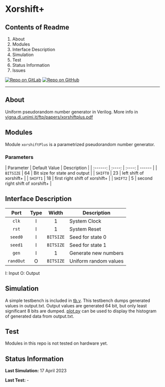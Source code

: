 # Xorshift+

## Contents of Readme

1. About
2. Modules
3. Interface Description
4. Simulation
5. Test
6. Status Information
7. Issues

[![Repo on GitLab](https://img.shields.io/badge/repo-GitLab-6C488A.svg)](https://gitlab.com/suoglu/xorshiftPlus)
[![Repo on GitHub](https://img.shields.io/badge/repo-GitHub-3D76C2.svg)](https://github.com/suoglu/xorshiftPlus)

---

## About

Uniform pseudorandom number generator in Verilog. More info in [vigna.di.unimi.it/ftp/papers/xorshiftplus.pdf](https://vigna.di.unimi.it/ftp/papers/xorshiftplus.pdf)

## Modules

Module `xorshiftPlus` is a parametrized pseudorandom number generator.

### Parameters

|   Parameter   | Default Value |  Description |
| :------: | :----: | :----: |  ------  |
| `BITSIZE` | 64 | Bit size for state and output |
| `SHIFT0` | 23 | left shift of xorshift+ |
| `SHIFT1` | 18 | first right shift of xorshift+ |
| `SHIFT2` | 5 | second right shift of xorshift+  |

## Interface Description

|   Port   | Type | Width |  Description |
| :------: | :----: | :----: |  ------  |
| `clk` | I | 1 | System Clock |
| `rst` | I | 1 | System Reset |
| `seed0` | I | `BITSIZE` | Seed for state 0 |
| `seed1` | I | `BITSIZE` | Seed for state 1 |
| `gen` | I | 1 | Generate new numbers |
| `randOut` | O | `BITSIZE` | Uniform random values |

I: Input  O: Output

## Simulation

A simple testbench is included in [tb.v](sim/tb.v). This testbench dumps generated values in output.txt. Output values are generated 64 bit, but only least significant 8 bits are dumped. [plot.py](scripts/plot.py) can be used to display the histogram of generated data from output.txt.

## Test

Modules in this repo is not tested on hardware yet.

## Status Information

**Last Simulation:** 17 April 2023

**Last Test:** -
